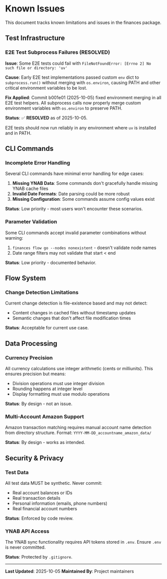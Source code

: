 # Known Issues

This document tracks known limitations and issues in the finances package.

## Test Infrastructure

### E2E Test Subprocess Failures (RESOLVED)

**Issue**: Some E2E tests could fail with `FileNotFoundError: [Errno 2] No such file or directory: 'uv'`

**Cause**: Early E2E test implementations passed custom `env` dict to `subprocess.run()` without merging with `os.environ`, causing PATH and other critical environment variables to be lost.

**Fix Applied**: Commit b001e01 (2025-10-05) fixed environment merging in all E2E test helpers.
All subprocess calls now properly merge custom environment variables with `os.environ` to preserve PATH.

**Status**: ✅ **RESOLVED** as of 2025-10-05.

E2E tests should now run reliably in any environment where `uv` is installed and in PATH.

## CLI Commands

### Incomplete Error Handling

Several CLI commands have minimal error handling for edge cases:

1. **Missing YNAB Data**: Some commands don't gracefully handle missing YNAB cache files
2. **Invalid Date Formats**: Date parsing could be more robust
3. **Missing Configuration**: Some commands assume config values exist

**Status**: Low priority - most users won't encounter these scenarios.

### Parameter Validation

Some CLI commands accept invalid parameter combinations without warning:

1. `finances flow go --nodes nonexistent` - doesn't validate node names
2. Date range filters may not validate that start < end

**Status**: Low priority - documented behavior.

## Flow System

### Change Detection Limitations

Current change detection is file-existence based and may not detect:
- Content changes in cached files without timestamp updates
- Semantic changes that don't affect file modification times

**Status**: Acceptable for current use case.

## Data Processing

### Currency Precision

All currency calculations use integer arithmetic (cents or milliunits).
This ensures precision but means:
- Division operations must use integer division
- Rounding happens at integer level
- Display formatting must use modulo operations

**Status**: By design - not an issue.

### Multi-Account Amazon Support

Amazon transaction matching requires manual account name detection from directory structure.
Format: `YYYY-MM-DD_accountname_amazon_data/`

**Status**: By design - works as intended.

## Security & Privacy

### Test Data

All test data MUST be synthetic. Never commit:
- Real account balances or IDs
- Real transaction details
- Personal information (emails, phone numbers)
- Real financial account numbers

**Status**: Enforced by code review.

### YNAB API Access

The YNAB sync functionality requires API tokens stored in `.env`.
Ensure `.env` is never committed.

**Status**: Protected by `.gitignore`.

---

**Last Updated**: 2025-10-05
**Maintained By**: Project maintainers
